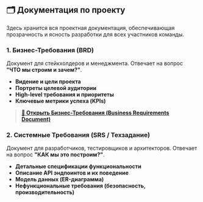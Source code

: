 ## 🗂 Документация по проекту

Здесь хранится вся проектная документация, обеспечивающая прозрачность и ясность разработки для всех участников команды.

### 1. Бизнес-Требования (BRD)
Документ для стейкхолдеров и менеджмента. Отвечает на вопрос **"ЧТО мы строим и зачем?"**.
*   **Видение и цели проекта**
*   **Портреты целевой аудитории**
*   **High-level требования и приоритеты**
*   **Ключевые метрики успеха (KPIs)**

> **[📖 Открыть Бизнес-Требования (Business Requirements Document)](./BusinessRequirements.md)**

### 2. Системные Требования (SRS / Техзадание)
Документ для разработчиков, тестировщиков и архитекторов. Отвечает на вопрос **"КАК мы это построим?"**.
*   **Детальные спецификации функциональности**
*   **Описание API эндпоинтов и их поведение**
*   **Модель данных (ER-диаграмма)**
*   **Нефункциональные требования (безопасность, производительность)**
